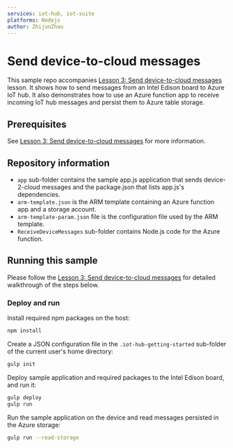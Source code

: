 ```yaml
---
services: iot-hub, iot-suite
platforms: Nodejs
author: ZhijunZhao
---
```


# Send device-to-cloud messages
This sample repo accompanies [Lesson 3: Send device-to-cloud messages](https://docs.microsoft.com/en-us/azure/iot-hub/iot-hub-intel-edison-kit-node-lesson3-deploy-resource-manager-template/) lesson. It shows how to send messages from an Intel Edison board to Azure IoT hub. It also demonstrates how to use an Azure function app to receive incoming IoT hub messages and persist them
to Azure table storage.

## Prerequisites
See [Lesson 3: Send device-to-cloud messages](https://docs.microsoft.com/en-us/azure/iot-hub/iot-hub-intel-edison-kit-node-lesson3-deploy-resource-manager-template/) for more information.

## Repository information
- `app` sub-folder contains the sample app.js application that sends device-2-cloud messages and the package.json that lists app.js's dependencies.
- `arm-template.json` is the ARM template containing an Azure function app and a storage account.
- `arm-template-param.json` file is the configuration file used by the ARM template.
- `ReceiveDeviceMessages` sub-folder contains Node.js code for the Azure function.

## Running this sample
Please follow the [Lesson 3: Send device-to-cloud messages](https://docs.microsoft.com/en-us/azure/iot-hub/iot-hub-intel-edison-kit-node-lesson3-deploy-resource-manager-template/) for detailed walkthrough of the steps below.

### Deploy and run

Install required npm packages on the host:
```bash
npm install
```
Create a JSON configuration file in the `.iot-hub-getting-started` sub-folder of the current user's home directory:
```bash
gulp init
```

Deploy sample application and required packages to the Intel Edison board, and run it:
```bash
gulp deploy
gulp run
```

Run the sample application on the device and read messages persisted in the Azure storage:
```bash
gulp run --read-storage
```
